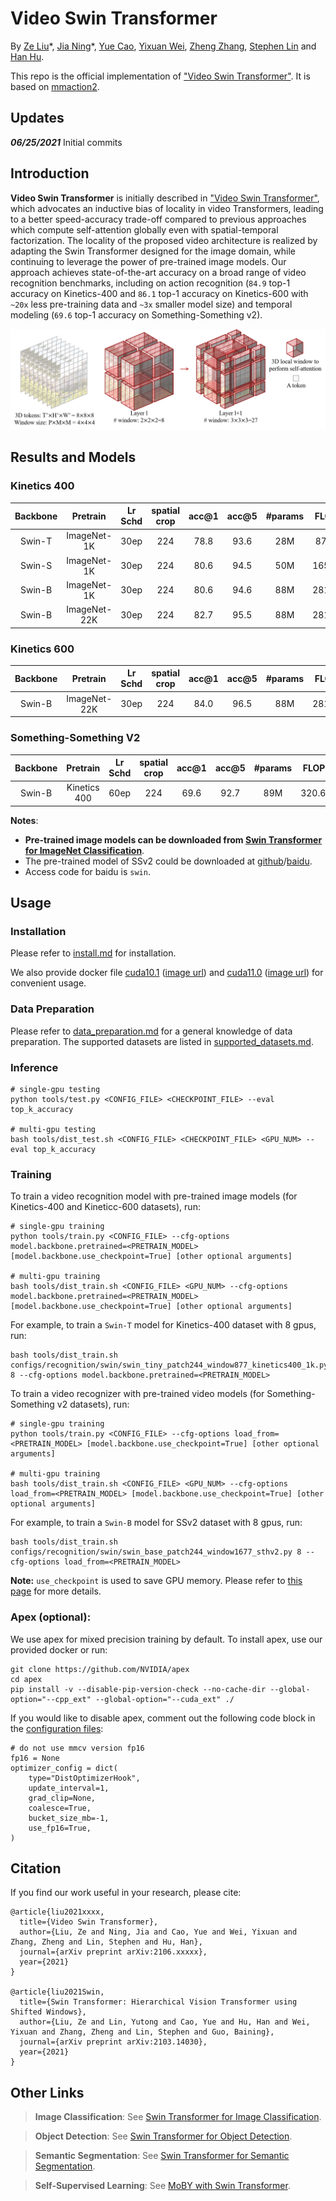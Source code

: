 # Video Swin Transformer

By [Ze Liu](https://github.com/zeliu98/)\*, [Jia Ning](https://github.com/hust-nj)\*, [Yue Cao](http://yue-cao.me),  [Yixuan Wei](https://github.com/weiyx16), [Zheng Zhang](https://stupidzz.github.io/), [Stephen Lin](https://scholar.google.com/citations?user=c3PYmxUAAAAJ&hl=en) and [Han Hu](https://ancientmooner.github.io/).

This repo is the official implementation of ["Video Swin Transformer"](arxiv_link). It is based on [mmaction2](https://github.com/open-mmlab/mmaction2).

## Updates

***06/25/2021*** Initial commits

## Introduction

**Video Swin Transformer** is initially described in ["Video Swin Transformer"](arxiv_link), which advocates an inductive bias of locality in video Transformers, leading to a better speed-accuracy trade-off compared to previous approaches which compute self-attention globally even with spatial-temporal factorization. The locality of the proposed video architecture is realized by adapting the Swin Transformer designed for the image domain, while continuing to leverage the power of pre-trained image models. Our approach achieves state-of-the-art accuracy on a broad range of video recognition benchmarks, including on action recognition (`84.9` top-1 accuracy on Kinetics-400 and `86.1` top-1 accuracy on Kinetics-600 with `~20x` less pre-training data and `~3x` smaller model size) and temporal modeling (`69.6` top-1 accuracy on Something-Something v2).


![teaser](figures/teaser.png)

## Results and Models

### Kinetics 400

| Backbone |  Pretrain   | Lr Schd | spatial crop | acc@1 | acc@5 | #params | FLOPs | config | model |
| :---: | :---: | :---: | :---: | :---: | :---: | :---: | :---: | :---: | :---: |
|  Swin-T  | ImageNet-1K |  30ep   |     224      |  78.8  |  93.6  |   28M   |  87.9G  |  [config](configs/recognition/swin/swin_tiny_patch244_window877_kinetics400_1k.py)  | [github](https://github.com/SwinTransformer/storage/releases/download/v1.0.4/swin_tiny_patch244_window877_kinetics400_1k.pth)/[baidu](https://pan.baidu.com/s/1mIqRzk8RILeRsP2KB5T6fg) |
|  Swin-S  | ImageNet-1K |  30ep   |     224      |  80.6  |  94.5  |   50M   |  165.9G  |  [config](configs/recognition/swin/swin_small_patch244_window877_kinetics400_1k.py)   | [github](https://github.com/SwinTransformer/storage/releases/download/v1.0.4/swin_small_patch244_window877_kinetics400_1k.pth)/[baidu](https://pan.baidu.com/s/1imq7LFNtSu3VkcRjd04D4Q) |
|  Swin-B  | ImageNet-1K |  30ep   |     224      |  80.6  |  94.6  |   88M   |  281.6G  |  [config](configs/recognition/swin/swin_base_patch244_window877_kinetics400_1k.py)   | [github](https://github.com/SwinTransformer/storage/releases/download/v1.0.4/swin_base_patch244_window877_kinetics400_1k.pth)/[baidu](https://pan.baidu.com/s/1bD2lxGxqIV7xECr1n2slng) |
|  Swin-B  | ImageNet-22K |  30ep   |     224      |  82.7  |  95.5  |   88M   |  281.6G  |  [config](configs/recognition/swin/swin_base_patch244_window877_kinetics400_22k.py)   | [github](https://github.com/SwinTransformer/storage/releases/download/v1.0.4/swin_base_patch244_window877_kinetics400_22k.pth)/[baidu](https://pan.baidu.com/s/1CcCNzJAIud4niNPcREbDbQ) |

### Kinetics 600

| Backbone |  Pretrain   | Lr Schd | spatial crop | acc@1 | acc@5 | #params | FLOPs | config | model |
| :---: | :---: | :---: | :---: | :---: | :---: | :---: | :---: | :---: | :---: |
|  Swin-B  | ImageNet-22K |  30ep   |     224      |  84.0  |  96.5  |   88M   |  281.6G  |  [config](configs/recognition/swin/swin_base_patch244_window877_kinetics600_22k.py)   | [github](https://github.com/SwinTransformer/storage/releases/download/v1.0.4/swin_base_patch244_window877_kinetics600_22k.pth)/[baidu](https://pan.baidu.com/s/1ZMeW6ylELTje-o3MiaZ-MQ) |

### Something-Something V2

| Backbone |  Pretrain   | Lr Schd | spatial crop | acc@1 | acc@5 | #params | FLOPs | config | model |
| :---: | :---: | :---: | :---: | :---: | :---: | :---: | :---: | :---: | :---: |
|  Swin-B  | Kinetics 400 |  60ep  |     224      |  69.6  |  92.7  |   89M   |  320.6G  |  [config](configs/recognition/swin/swin_base_patch244_window1677_sthv2.py)   | [github](https://github.com/SwinTransformer/storage/releases/download/v1.0.4/swin_base_patch244_window1677_sthv2.pth)/[baidu](https://pan.baidu.com/s/18MOGf6L3LeUjrLoQEeA52Q) |

**Notes**:

- **Pre-trained image models can be downloaded from [Swin Transformer for ImageNet Classification](https://github.com/microsoft/Swin-Transformer)**.
- The pre-trained model of SSv2 could be downloaded at [github](https://github.com/SwinTransformer/storage/releases/download/v1.0.4/swin_base_patch244_window1677_kinetics400_22k.pth)/[baidu](https://pan.baidu.com/s/1ZnJuX7-x2BflDKHpuvdLUg).
- Access code for baidu is `swin`.

## Usage

###  Installation

Please refer to [install.md](docs/install.md) for installation.

We also provide docker file [cuda10.1](docker/docker_10.1) ([image url](https://hub.docker.com/layers/ninja0/mmdet/pytorch1.7.1-py37-cuda10.1-openmpi-mmcv1.3.3-apex-timm/images/sha256-06d745934cb255e7fdf4fa55c47b192c81107414dfb3d0bc87481ace50faf90b?context=repo)) and [cuda11.0](docker/docker_11.0) ([image url](https://hub.docker.com/layers/ninja0/mmdet/pytorch1.7.1-py37-cuda11.0-openmpi-mmcv1.3.3-apex-timm/images/sha256-79ec3ec5796ca154a66d85c50af5fa870fcbc48357c35ee8b612519512f92828?context=repo)) for convenient usage.

###  Data Preparation

Please refer to [data_preparation.md](docs/data_preparation.md) for a general knowledge of data preparation.
The supported datasets are listed in [supported_datasets.md](docs/supported_datasets.md).


### Inference
```
# single-gpu testing
python tools/test.py <CONFIG_FILE> <CHECKPOINT_FILE> --eval top_k_accuracy

# multi-gpu testing
bash tools/dist_test.sh <CONFIG_FILE> <CHECKPOINT_FILE> <GPU_NUM> --eval top_k_accuracy
```

### Training

To train a video recognition model with pre-trained image models (for Kinetics-400 and Kineticc-600 datasets), run:
```
# single-gpu training
python tools/train.py <CONFIG_FILE> --cfg-options model.backbone.pretrained=<PRETRAIN_MODEL> [model.backbone.use_checkpoint=True] [other optional arguments]

# multi-gpu training
bash tools/dist_train.sh <CONFIG_FILE> <GPU_NUM> --cfg-options model.backbone.pretrained=<PRETRAIN_MODEL> [model.backbone.use_checkpoint=True] [other optional arguments]
```
For example, to train a `Swin-T` model for Kinetics-400 dataset  with  8 gpus, run:
```
bash tools/dist_train.sh configs/recognition/swin/swin_tiny_patch244_window877_kinetics400_1k.py 8 --cfg-options model.backbone.pretrained=<PRETRAIN_MODEL> 
```

To train a video recognizer with pre-trained video models (for Something-Something v2 datasets), run:
```
# single-gpu training
python tools/train.py <CONFIG_FILE> --cfg-options load_from=<PRETRAIN_MODEL> [model.backbone.use_checkpoint=True] [other optional arguments]

# multi-gpu training
bash tools/dist_train.sh <CONFIG_FILE> <GPU_NUM> --cfg-options load_from=<PRETRAIN_MODEL> [model.backbone.use_checkpoint=True] [other optional arguments]
```
For example, to train a `Swin-B` model for SSv2 dataset with 8 gpus, run:
```
bash tools/dist_train.sh configs/recognition/swin/swin_base_patch244_window1677_sthv2.py 8 --cfg-options load_from=<PRETRAIN_MODEL>
```

**Note:** `use_checkpoint` is used to save GPU memory. Please refer to [this page](https://pytorch.org/docs/stable/checkpoint.html) for more details.


### Apex (optional):
We use apex for mixed precision training by default. To install apex, use our provided docker or run:
```
git clone https://github.com/NVIDIA/apex
cd apex
pip install -v --disable-pip-version-check --no-cache-dir --global-option="--cpp_ext" --global-option="--cuda_ext" ./
```
If you would like to disable apex, comment out the following code block in the [configuration files](configs/recognition/swin):
```
# do not use mmcv version fp16
fp16 = None
optimizer_config = dict(
    type="DistOptimizerHook",
    update_interval=1,
    grad_clip=None,
    coalesce=True,
    bucket_size_mb=-1,
    use_fp16=True,
)
```

## Citation
If you find our work useful in your research, please cite:

```
@article{liu2021xxxx,
  title={Video Swin Transformer},
  author={Liu, Ze and Ning, Jia and Cao, Yue and Wei, Yixuan and Zhang, Zheng and Lin, Stephen and Hu, Han},
  journal={arXiv preprint arXiv:2106.xxxxx},
  year={2021}
}

@article{liu2021Swin,
  title={Swin Transformer: Hierarchical Vision Transformer using Shifted Windows},
  author={Liu, Ze and Lin, Yutong and Cao, Yue and Hu, Han and Wei, Yixuan and Zhang, Zheng and Lin, Stephen and Guo, Baining},
  journal={arXiv preprint arXiv:2103.14030},
  year={2021}
}
```

## Other Links

> **Image Classification**: See [Swin Transformer for Image Classification](https://github.com/microsoft/Swin-Transformer).

> **Object Detection**: See [Swin Transformer for Object Detection](https://github.com/SwinTransformer/Swin-Transformer-Object-Detection).

> **Semantic Segmentation**: See [Swin Transformer for Semantic Segmentation](https://github.com/SwinTransformer/Swin-Transformer-Semantic-Segmentation).

> **Self-Supervised Learning**: See [MoBY with Swin Transformer](https://github.com/SwinTransformer/Transformer-SSL).
